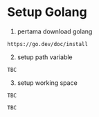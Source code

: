 # Setup Golang

1. pertama download golang
```
https://go.dev/doc/install
```
2. setup path variable
```
TBC
```
3. setup working space
```
TBC
```

```
TBC
```